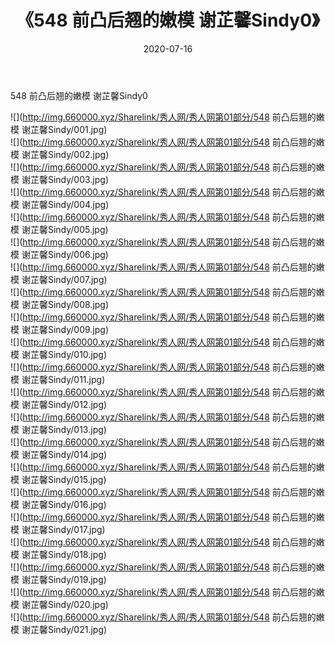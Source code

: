 ﻿---
layout: post
title:  《548 前凸后翘的嫩模 谢芷馨Sindy0》
date:   2020-07-16
img: http://img.660000.xyz/Sharelink/秀人网/秀人网第01部分/548 前凸后翘的嫩模 谢芷馨Sindy0/000.jpg
categories: [美女, 清纯, 唯美]
---

548 前凸后翘的嫩模 谢芷馨Sindy0

  ![](http://img.660000.xyz/Sharelink/秀人网/秀人网第01部分/548 前凸后翘的嫩模 谢芷馨Sindy/001.jpg) <br> ![](http://img.660000.xyz/Sharelink/秀人网/秀人网第01部分/548 前凸后翘的嫩模 谢芷馨Sindy/002.jpg) <br> ![](http://img.660000.xyz/Sharelink/秀人网/秀人网第01部分/548 前凸后翘的嫩模 谢芷馨Sindy/003.jpg) <br> ![](http://img.660000.xyz/Sharelink/秀人网/秀人网第01部分/548 前凸后翘的嫩模 谢芷馨Sindy/004.jpg) <br> ![](http://img.660000.xyz/Sharelink/秀人网/秀人网第01部分/548 前凸后翘的嫩模 谢芷馨Sindy/005.jpg) <br> ![](http://img.660000.xyz/Sharelink/秀人网/秀人网第01部分/548 前凸后翘的嫩模 谢芷馨Sindy/006.jpg) <br> ![](http://img.660000.xyz/Sharelink/秀人网/秀人网第01部分/548 前凸后翘的嫩模 谢芷馨Sindy/007.jpg) <br> ![](http://img.660000.xyz/Sharelink/秀人网/秀人网第01部分/548 前凸后翘的嫩模 谢芷馨Sindy/008.jpg) <br> ![](http://img.660000.xyz/Sharelink/秀人网/秀人网第01部分/548 前凸后翘的嫩模 谢芷馨Sindy/009.jpg) <br> ![](http://img.660000.xyz/Sharelink/秀人网/秀人网第01部分/548 前凸后翘的嫩模 谢芷馨Sindy/010.jpg) <br> ![](http://img.660000.xyz/Sharelink/秀人网/秀人网第01部分/548 前凸后翘的嫩模 谢芷馨Sindy/011.jpg) <br> ![](http://img.660000.xyz/Sharelink/秀人网/秀人网第01部分/548 前凸后翘的嫩模 谢芷馨Sindy/012.jpg) <br> ![](http://img.660000.xyz/Sharelink/秀人网/秀人网第01部分/548 前凸后翘的嫩模 谢芷馨Sindy/013.jpg) <br> ![](http://img.660000.xyz/Sharelink/秀人网/秀人网第01部分/548 前凸后翘的嫩模 谢芷馨Sindy/014.jpg) <br> ![](http://img.660000.xyz/Sharelink/秀人网/秀人网第01部分/548 前凸后翘的嫩模 谢芷馨Sindy/015.jpg) <br> ![](http://img.660000.xyz/Sharelink/秀人网/秀人网第01部分/548 前凸后翘的嫩模 谢芷馨Sindy/016.jpg) <br> ![](http://img.660000.xyz/Sharelink/秀人网/秀人网第01部分/548 前凸后翘的嫩模 谢芷馨Sindy/017.jpg) <br> ![](http://img.660000.xyz/Sharelink/秀人网/秀人网第01部分/548 前凸后翘的嫩模 谢芷馨Sindy/018.jpg) <br> ![](http://img.660000.xyz/Sharelink/秀人网/秀人网第01部分/548 前凸后翘的嫩模 谢芷馨Sindy/019.jpg) <br> ![](http://img.660000.xyz/Sharelink/秀人网/秀人网第01部分/548 前凸后翘的嫩模 谢芷馨Sindy/020.jpg) <br> ![](http://img.660000.xyz/Sharelink/秀人网/秀人网第01部分/548 前凸后翘的嫩模 谢芷馨Sindy/021.jpg) <br>